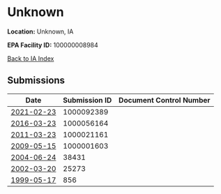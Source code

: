 # Unknown

**Location:** Unknown, IA

**EPA Facility ID:** 100000008984

[Back to IA Index](../../index.md)

## Submissions

| Date | Submission ID | Document Control Number |
|------|--------------|-------------------------|
| [2021-02-23](submissions/1000092389.md) | 1000092389 |  |
| [2016-03-23](submissions/1000056164.md) | 1000056164 |  |
| [2011-03-23](submissions/1000021161.md) | 1000021161 |  |
| [2009-05-15](submissions/1000001603.md) | 1000001603 |  |
| [2004-06-24](submissions/38431.md) | 38431 |  |
| [2002-03-20](submissions/25273.md) | 25273 |  |
| [1999-05-17](submissions/856.md) | 856 |  |
